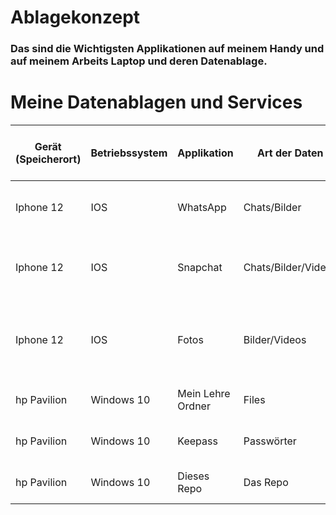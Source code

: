 # Ablagekonzept

### Das sind die Wichtigsten Applikationen auf meinem Handy und auf meinem Arbeits Laptop und deren Datenablage.

# Meine Datenablagen und Services

| Gerät (Speicherort) | Betriebssystem | Applikation | Art der Daten | Auf Zentralem Server gespeichert | User friendly privacy policy | Folgen von Datenverlust 				| Folgen von Diebstahl 					| Backup vorhanden | Art des Backups 				| Häufigkeit des Backups 			| Massnahmen |
| ------------------- | -------------- | ----------- | ------------- | -------------------------------- | ---------------------------- | -------------------------------------- | ------------------------------------- | ---------------- | ------------------------------ | --------------------------------- | ---------- |
| Iphone 12			  |	IOS			   | WhatsApp	 | Chats/Bilder	 | Ja								| Nein						   | Verlust von Chats/Bilder	   			| Gestolene private Bidler von Freunden	| Ja			   | iCloud			  				| Sobald Daten gespeichert werden	|	Keine	 |
| Iphone 12			  |	IOS			   | Snapchat	 | Chats/Bilder/Videos	 | Ja								| Nein						   | Verlust von Chats/Bilder	   			| Gestolene private Bidler von mir und/oder Freunden	| Ja			   | iCloud			  				| Sobald Daten gespeichert werden	|	Keine	 |
| Iphone 12			  |	IOS			   | Fotos	 | Bilder/Videos	 | Ja								| Ja						   | Verlust von Bilder/Videos	   			| Gestolene private Bidler/Videos von mir und/oder Freunden	| Ja			   | iCloud			  				| Sobald Daten gespeichert werden	|	Keine	 |
| hp Pavilion		  | Windows 10			   | Mein Lehre Ordner	 | Files	 	 | Nein								| N/A						   | Velust von allen Daten der Lehre  					| Zugriff auf allen meinen Daten der Lehre									| Nein			   | N/A			  				| N/A								|	Ein Backup erstellen	 |
| hp Pavilion		  | Windows	10		   | Keepass	 | Passwörter	 	 | Ja								| Ja						   | Verlust vielen Passwörter   					| Zugriff zu vielen Accounts/Daten									| Nein	| N/A | N/A | Ein Backup erstellen |
| hp Pavilion		  | Windows	10		   | Dieses Repo	 | Das Repo	 	 | Ja								| N/A						   | Verlust des ganzen Repos   					| Verlust des ganzen Repos									| Ja	| Online auf Github | Automatisch | Keine |

